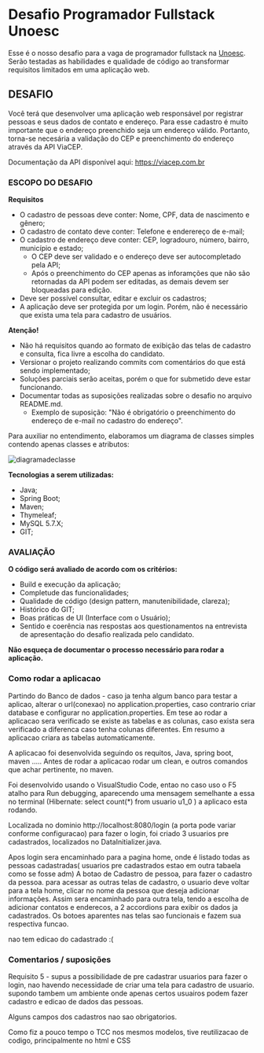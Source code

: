 # Desafio Programador Fullstack Unoesc

Esse é o nosso desafio para a vaga de programador fullstack na [Unoesc](https://www.unoesc.edu.br/). Serão testadas as habilidades e qualidade de código ao transformar requisitos limitados em uma aplicação web.

## DESAFIO

Você terá que desenvolver uma aplicação web responsável por registrar pessoas e seus dados de contato e endereço. Para esse cadastro é muito importante que o endereço preenchido seja um endereço válido. Portanto, torna-se necesária a validação do CEP e preenchimento do endereço através da API ViaCEP. 

Documentação da API disponível aqui: https://viacep.com.br

### ESCOPO DO DESAFIO

**Requisitos**
- O cadastro de pessoas deve conter: Nome, CPF, data de nascimento e gênero; 
- O cadastro de contato deve conter: Telefone e enderereço de e-mail;
- O cadastro de endereço deve conter: CEP, logradouro, número, bairro, município e estado;
  -  O CEP deve ser validado e o endereço deve ser autocompletado pela API;
  - Após o preenchimento do CEP apenas as inforamções que não são retornadas da API podem ser editadas, as demais devem ser bloqueadas para edição. 
- Deve ser possível consultar, editar e excluir os cadastros;
- A aplicação deve ser protegida por um login. Porém, não é necessário que exista uma tela para cadastro de usuários.

**Atenção!**
- Não há requisitos quando ao formato de exibição das telas de cadastro e consulta, fica livre a escolha do candidato.
- Versionar o projeto realizando commits com comentários do que está sendo implementado;
- Soluções parciais serão aceitas, porém o que for submetido deve estar funcionando.
- Documentar todas as suposições realizadas sobre o desafio no arquivo README.md.
  - Exemplo de suposição: "Não é obrigatório o preenchimento do endereço de e-mail no cadastro do endereço". 

Para auxiliar no entendimento, elaboramos um diagrama de classes simples contendo apenas classes e atributos: 

![diagramadeclasse](https://user-images.githubusercontent.com/4011040/197817709-3e4cfb77-e863-4096-a610-8290f71b8aef.png)

**Tecnologias a serem utilizadas:**
- Java;
- Spring Boot;
- Maven;
- Thymeleaf;
- MySQL 5.7.X;
- GIT;

### AVALIAÇÃO

**O código será avaliado de acordo com os critérios:**
- Build e execução da aplicação;
- Completude das funcionalidades;
- Qualidade de código (design pattern, manutenibilidade, clareza); 
- Histórico do GIT; 
- Boas práticas de UI (Interface com o Usuário);
- Sentido e coerência nas respostas aos questionamentos na entrevista de apresentação do desafio realizada pelo candidato.

**Não esqueça de documentar o processo necessário para rodar a aplicação.**

### Como rodar a aplicacao

Partindo do Banco de dados -  caso ja tenha algum banco para testar a aplicao, alterar o url(conexao) no application.properties, caso contrario criar database e configurar no application.properties.
Em tese ao rodar a aplicacao sera verificado se existe as tabelas e as colunas, caso exista sera verificado a diferenca caso tenha colunas diferentes. Em resumo a aplicacao criara as tabelas automaticamente.

A aplicacao foi desenvolvida seguindo os requitos, Java, spring boot, maven .....
Antes de rodar a aplicacao rodar um clean, e outros comandos que achar pertinente, no maven.

Foi desenvolvido usando o VisualStudio Code, entao no caso uso o F5 atalho para Run debugging, aparecendo uma mensagem semelhante a essa no terminal (Hibernate: select count(*) from usuario u1_0 )  a aplicaco esta rodando.

Localizada no dominio http://localhost:8080/login (a porta pode variar conforme configuracao)
 para fazer o login, foi criado 3 usuarios pre cadastrados, localizados no DataInitializer.java. 

Apos login sera encaminhado para a pagina home, onde é listado todas as pessoas cadastradas( usuarios pre cadastrados estao em outra tabaela como se fosse adm)
A botao de Cadastro de pessoa, para fazer o cadastro da pessoa.
para acessar as outras telas de cadastro, o usuario deve voltar para a tela home, clicar no nome da pessoa que deseja adicionar informações.
Assim sera encaminhado para outra tela, tendo a escolha de adicionar contatos e enderecos, a 2 accordions para exibir os dados ja cadastrados.
Os botoes aparentes nas telas sao funcionais e fazem sua respectiva funcao.

nao tem edicao do cadastrado :(


### Comentarios / suposições 
Requisito 5 -  supus a possibilidade de pre cadastrar usuarios para fazer o login, nao havendo necessidade de criar uma tela para cadastro de usuario. supondo tambem um ambiente onde apenas certos usuairos podem fazer cadastro e edicao de dados das pessoas.

Alguns campos dos cadastros nao sao obrigatorios. 

Como fiz a pouco tempo o TCC nos mesmos modelos, tive reutilizacao de codigo, principalmente no html e CSS 


